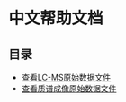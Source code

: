 # 中文帮助文档

<!-- 2022-07-14 -->

## 目录

+ [查看LC-MS原始数据文件](/zh/#view-lc-ms)
+ [查看质谱成像原始数据文件](/zh/#view-ms-imaging)
